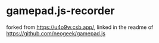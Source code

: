 # gamepad.js-recorder
forked from https://u4o9w.csb.app/, linked in the readme of https://github.com/neogeek/gamepad.js
